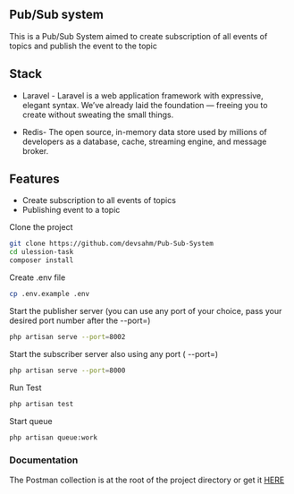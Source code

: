 ## Pub/Sub system

This is a Pub/Sub System aimed to create subscription of all events of topics and publish the event to the topic



## Stack

* Laravel - Laravel is a web application framework with expressive, elegant syntax. We’ve already laid the foundation — freeing you to create without sweating the small things. 

* Redis- The open source, in-memory data store used by millions of developers as a database, cache, streaming engine, and message broker.


## Features
* Create  subscription to all events of topics
* Publishing event to a topic



Clone the project

```sh
git clone https://github.com/devsahm/Pub-Sub-System
cd ulession-task
composer install
```

Create .env file
```sh
cp .env.example .env
```

Start the publisher server (you can use any port of your choice, pass your desired port number after the --port=)

```sh
php artisan serve --port=8002
```

Start the subscriber server also using any port ( --port=)

```sh
php artisan serve --port=8000
```

Run Test

```sh
php artisan test
```



Start queue 
```sh
php artisan queue:work
```

### Documentation

The Postman collection is at the root of the project directory or get it [HERE](https://www.postman.com/grey-astronaut-712750/workspace/task/collection/19699896-f4643571-b6e1-4740-97f6-a0e2ec08adf4?action=share&creator=19699896)

